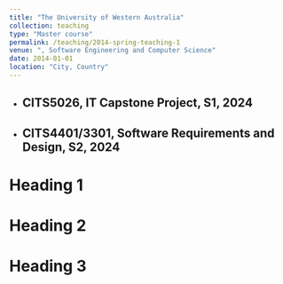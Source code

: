 ```yaml
---
title: "The University of Western Australia"
collection: teaching
type: "Master course"
permalink: /teaching/2014-spring-teaching-1
venue: ", Software Engineering and Computer Science"
date: 2014-01-01
location: "City, Country"
---
```


- ## CITS5026, IT Capstone Project, S1, 2024
- ## CITS4401/3301, Software Requirements and Design, S2, 2024

Heading 1
======

Heading 2
======

Heading 3
======

